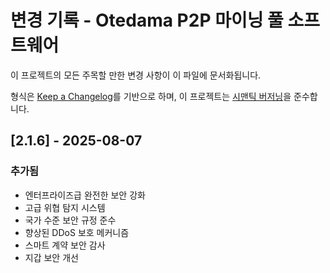 # 변경 기록 - Otedama P2P 마이닝 풀 소프트웨어

이 프로젝트의 모든 주목할 만한 변경 사항이 이 파일에 문서화됩니다.

형식은 [Keep a Changelog](https://keepachangelog.com/ko/1.0.0/)를 기반으로 하며,
이 프로젝트는 [시맨틱 버저닝](https://semver.org/spec/v2.0.0.html)을 준수합니다.

## [2.1.6] - 2025-08-07

### 추가됨
- 엔터프라이즈급 완전한 보안 강화
- 고급 위협 탐지 시스템
- 국가 수준 보안 규정 준수
- 향상된 DDoS 보호 메커니즘
- 스마트 계약 보안 감사
- 지갑 보안 개선
